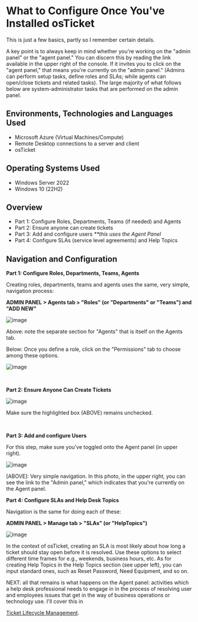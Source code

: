 <h1>What to Configure Once You've Installed osTicket </h1>
This is just a few basics, partly so I remember certain details.
<p></p>
A key point is to always keep in mind whether you're working on the "admin panel" or the "agent panel." You can discern this by reading the link available in the upper right of the console. If it invites you to click on the "agent panel," that means you're currently on the "admin panel." (Admins can perform setup tasks, define roles and SLAs; while agents can open/close tickets and related tasks). The large majority of what follows below are system-administrator tasks that are performed on the admin panel.
<br />


<h2>Environments, Technologies and Languages Used</h2>

- Microsoft Azure (Virtual Machines/Compute)
- Remote Desktop connections to a server and client
- osTicket


<h2>Operating Systems Used </h2>

- Windows Server 2022
- Windows 10 (22H2)

<h2>Overview</h2>

- Part 1: Configure Roles, Departments, Teams (if needed) and Agents
- Part 2: Ensure anyone can create tickets
- Part 3: Add and configure users <i>**this uses the Agent Panel</i>
- Part 4: Configure SLAs (service level agreements) and Help Topics
  
<h2>Navigation and Configuration</h2>

<b>Part 1: Configure Roles, Departments, Teams, Agents</b>

<p>
Creating roles, departments, teams and agents uses the same, very simple, navigation process:
<p></p>
<b>ADMIN PANEL > Agents tab > "Roles" (or "Departments" or "Teams") and "ADD NEW"</b>
<p></p>

![image](https://github.com/lcccodes/post-install-config/assets/171904823/aea394d9-726b-4bfe-9f6d-38a81a3c9902)



</p>
<p>
Above: note the separate section for "Agents" that is itself on the Agents tab. 
<p></p>
Below: Once you define a role, click on the "Permissions" tab to choose among these options.
<p></p>

  ![image](https://github.com/lcccodes/post-install-config/assets/171904823/f71c6d7e-47e5-49ae-ab98-6fe5f01f4431)



</p>
<br />


<b>Part 2: Ensure Anyone Can Create Tickets</b>
<p>

  ![image](https://github.com/lcccodes/post-install-config/assets/171904823/a0fcf64d-1330-4fb0-be55-6fe64446ed2a)



</p>
<p>
Make sure the highlighted box (ABOVE) remains unchecked. 
</p>
<br />


<b>Part 3: Add and configure Users </b>
<p>
<p></p>
For this step, make sure you've toggled onto the Agent panel (in upper right).
<p></p>

![image](https://github.com/lcccodes/post-install-config/assets/171904823/fdd31355-1a39-4ac6-a24b-ec20f0100f67)



</p>
<p>
[ABOVE]: Very simple navigation. In this photo, in the upper right, you can see the link to the "Admin panel," which indicates that you're currently on the Agent panel.
</p>



<b>Part 4: Configure SLAs and Help Desk Topics</b>
</p>
Navigation is the same for doing each of these:
<p></p>
<b>ADMIN PANEL > Manage tab > "SLAs" (or "HelpTopics")</b>
<p>
  
![image](https://github.com/lcccodes/post-install-config/assets/171904823/d2e64fa5-1b10-47ac-896e-aa3c297f36d9)




</p>
<p>
In the context of osTicket, creating an SLA is most likely about how long a ticket should stay open before it is resolved. Use these options to select different time frames for e.g., weekends, business hours, etc.  As for creating Help Topics in the Help Topics section (see upper left), you can input standard ones, such as Reset Password, Need Equipment, and so on.
  <p></p>
NEXT: all that remains is what happens on the Agent panel: activities which a help desk professional needs to engage in in the process of resolving user and employees issues that get in the way of business operations or technology use.
I'll cover this in

[Ticket Lifecycle Management](https://github.com/lcccodes/ticket-lifecycle). 
</p>
<br />
